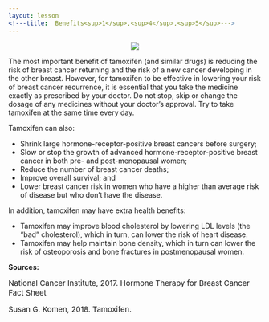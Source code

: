 ```yaml
---
layout: lesson
<!---title:  Benefits<sup>1</sup>,<sup>4</sup>,<sup>5</sup>--->
---
```

<p align="center">
<img src="https://scnslabutsa.github.io/myhthelperEduContent/Images/Male dr and patient.jpg"/>
</p>

The most important benefit of tamoxifen (and similar drugs) is reducing the risk of breast cancer returning and the risk of a new cancer developing in the other breast. However, for tamoxifen to be effective in lowering your risk of breast cancer recurrence, it is essential that you take the medicine exactly as prescribed by your doctor. Do not stop, skip or change the dosage of any medicines without your doctor’s approval. Try to take tamoxifen at the same time every day.

Tamoxifen can also: 
* Shrink large hormone-receptor-positive breast cancers before surgery;
* Slow or stop the growth of advanced hormone-receptor-positive breast cancer in both pre- and post-menopausal women;
* Reduce the number of breast cancer deaths;
* Improve overall survival; and
* Lower breast cancer risk in women who have a higher than average risk of disease but who don’t have the disease.

In addition, tamoxifen may have extra health benefits:
* Tamoxifen may improve blood cholesterol by lowering LDL levels (the “bad” cholesterol), which in turn, can lower the risk of heart disease.
* Tamoxifen may help maintain bone density, which in turn can lower the risk of osteoporosis and bone fractures in postmenopausal women.

**Sources:**

<span style="font-size:15px;">National Cancer Institute, 2017. Hormone Therapy for Breast Cancer Fact Sheet</span>

<span style="font-size:15px;">Susan G. Komen, 2018. Tamoxifen.</span>



